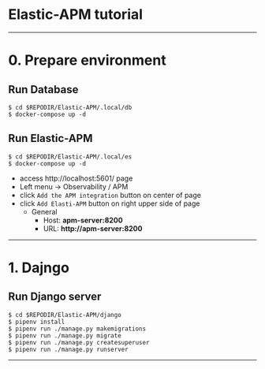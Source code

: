 Elastic-APM tutorial
====================

---

# 0. Prepare environment

## Run Database

```shell
$ cd $REPODIR/Elastic-APM/.local/db
$ docker-compose up -d
```

## Run Elastic-APM

```shell
$ cd $REPODIR/Elastic-APM/.local/es
$ docker-compose up -d
```

* access http://localhost:5601/ page
* Left menu → Observability / APM
* click `Add the APM integration` button on center of page
* click `Add Elasti-APM` button on right upper side of page
  * General
    * Host: **apm-server:8200**
    * URL: **http://apm-server:8200**

---

# 1. Dajngo

## Run Django server

```shell
$ cd $REPODIR/Elastic-APM/django
$ pipenv install
$ pipenv run ./manage.py makemigrations
$ pipenv run ./manage.py migrate
$ pipenv run ./manage.py createsuperuser
$ pipenv run ./manage.py runserver
```

---